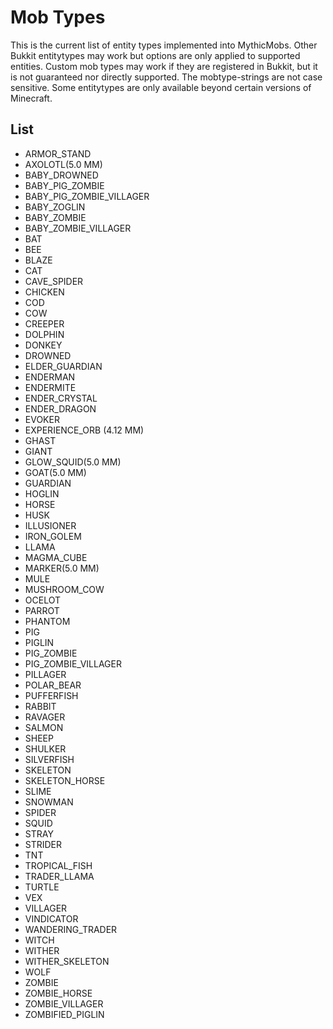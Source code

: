 Mob Types
=========

This is the current list of entity types implemented into MythicMobs.
Other Bukkit entitytypes may work but options are only applied to
supported entities. Custom mob types may work if they are registered in
Bukkit, but it is not guaranteed nor directly supported. The
mobtype-strings are not case sensitive. Some entitytypes are only
available beyond certain versions of Minecraft.

List
----

-   ARMOR\_STAND
-   AXOLOTL(5.0 MM)
-   BABY\_DROWNED
-   BABY\_PIG\_ZOMBIE
-   BABY\_PIG\_ZOMBIE\_VILLAGER
-   BABY\_ZOGLIN
-   BABY\_ZOMBIE
-   BABY\_ZOMBIE\_VILLAGER
-   BAT
-   BEE
-   BLAZE
-   CAT
-   CAVE\_SPIDER
-   CHICKEN
-   COD
-   COW
-   CREEPER
-   DOLPHIN
-   DONKEY
-   DROWNED
-   ELDER\_GUARDIAN
-   ENDERMAN
-   ENDERMITE
-   ENDER\_CRYSTAL
-   ENDER\_DRAGON
-   EVOKER
-   EXPERIENCE_ORB (4.12 MM)
-   GHAST
-   GIANT
-   GLOW_SQUID(5.0 MM)
-   GOAT(5.0 MM)
-   GUARDIAN
-   HOGLIN
-   HORSE
-   HUSK
-   ILLUSIONER
-   IRON\_GOLEM
-   LLAMA
-   MAGMA\_CUBE
-   MARKER(5.0 MM)
-   MULE
-   MUSHROOM\_COW
-   OCELOT
-   PARROT
-   PHANTOM
-   PIG
-   PIGLIN
-   PIG\_ZOMBIE
-   PIG\_ZOMBIE\_VILLAGER
-   PILLAGER
-   POLAR\_BEAR
-   PUFFERFISH
-   RABBIT
-   RAVAGER
-   SALMON
-   SHEEP
-   SHULKER
-   SILVERFISH
-   SKELETON
-   SKELETON\_HORSE
-   SLIME
-   SNOWMAN
-   SPIDER
-   SQUID
-   STRAY
-   STRIDER
-   TNT
-   TROPICAL\_FISH
-   TRADER\_LLAMA
-   TURTLE
-   VEX
-   VILLAGER
-   VINDICATOR
-   WANDERING\_TRADER
-   WITCH
-   WITHER
-   WITHER\_SKELETON
-   WOLF
-   ZOMBIE
-   ZOMBIE\_HORSE
-   ZOMBIE\_VILLAGER
-   ZOMBIFIED\_PIGLIN